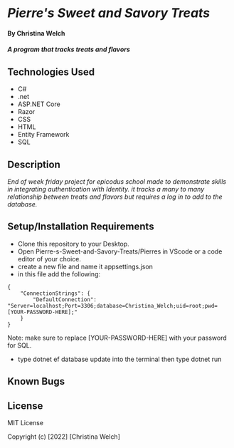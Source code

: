 # _Pierre's Sweet and Savory Treats_        

#### By **Christina Welch**

#### _A program that tracks treats and flavors_

## Technologies Used

* C#
* .net
* ASP.NET Core
* Razor
* CSS
* HTML
* Entity Framework
* SQL

## Description

_End of week friday project for epicodus school made to demonstrate skills in integrating authentication with Identity. it tracks a many to many relationship between treats and flavors but requires a log in to add to the database._

## Setup/Installation Requirements

* Clone this repository to your Desktop.
* Open Pierre-s-Sweet-and-Savory-Treats/Pierres in VScode or a code editor of your choice.
* create a new file and name it appsettings.json
* in this file add the following:

```
{
    "ConnectionStrings": {
        "DefaultConnection": "Server=localhost;Port=3306;database=Christina_Welch;uid=root;pwd=[YOUR-PASSWORD-HERE];"
    }
}
```

Note: make sure to replace [YOUR-PASSWORD-HERE] with your password for SQL.
* type dotnet ef database update into the terminal then type dotnet run

## Known Bugs

## License

MIT License

Copyright (c) [2022] [Christina Welch]